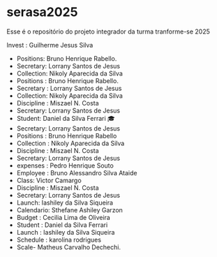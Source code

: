 # serasa2025
Esse é o repositório do projeto integrador da turma tranforme-se 2025 


Invest : Guilherme Jesus Silva


- Positions: Bruno Henrique Rabello.
- Secretary: Lorrany Santos de Jesus 
- Collection: Nikoly Aparecida da Silva
- Positions : Bruno Henrique Rabello.
- Secretary : Lorrany Santos de Jesus 
- Collection: Nikoly Aparecida da Silva
- Discipline : Miszael N. Costa
- Secretary: Lorrany Santos de Jesus 
- Student: Daniel da Silva Ferrari 🎓
- Secretary: Lorrany Santos de Jesus 
- Positions : Bruno Henrique Rabello
- Collection : Nikoly Aparecida da Silva
- Discipline : Miszael N. Costa
- Secretary: Lorrany Santos de Jesus 
- expenses : Pedro Henrique Souto
- Employee : Bruno Alessandro Silva Ataide 
- Class: Victor Camargo
- Discipline : Miszael N. Costa
- Secretary: Lorrany Santos de Jesus 
- Launch: Iashiley da Silva Siqueira
- Calendario: Sthefane Ashiley Garzon
 - Budget : Cecilia Lima de Oliveira
- Student : Daniel da Silva Ferrari
- Launch : Iashiley da Silva Siqueira
- Schedule : karolina rodrigues 
- Scale- Matheus Carvalho Dechechi.